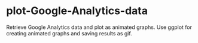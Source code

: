 # plot-Google-Analytics-data
Retrieve Google Analytics data and plot as animated graphs.
Use ggplot for creating animated graphs and saving results as gif.
